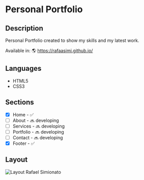 # Personal Portfolio

## Description
Personal Portfolio created to show my skills and my latest work.

Available in: :earth_americas: https://rafaasimi.github.io/

## Languages
- HTML5
- CSS3

## Sections
- [X] Home - :white_check_mark:
- [ ] About - :soon: developing
- [ ] Services - :soon: developing
- [ ] Portfolio - :soon: developing
- [ ] Contact - :soon: developing
- [X] Footer - :white_check_mark:

## Layout
![Layout Rafael Simionato](https://raw.githubusercontent.com/rafaasimi/rafaasimi.github.io/master/img/layout.png)
